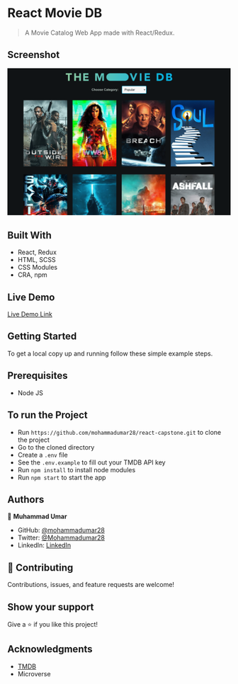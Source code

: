 # React Movie DB

> A Movie Catalog Web App made with React/Redux.

## Screenshot

![Screenshot](/public/screenshot.png)

## Built With

- React, Redux
- HTML, SCSS
- CSS Modules
- CRA, npm

## Live Demo

[Live Demo Link](https://react-capstone-movie.netlify.app/)

## Getting Started

To get a local copy up and running follow these simple example steps.

## Prerequisites

* Node JS

## To run the Project

* Run `https://github.com/mohammadumar28/react-capstone.git` to clone the project
* Go to the cloned directory
* Create a `.env` file
* See the `.env.example` to fill out your TMDB API key
* Run `npm install` to install node modules
* Run `npm start` to start the app

## Authors

👤 **Muhammad Umar**

- GitHub: [@mohammadumar28](https://github.com/mohammadumar28)
- Twitter: [@Mohammadumar28](https://twitter.com/Mohammadumar28)
- LinkedIn: [LinkedIn](https://www.linkedin.com/in/mdumar28/)

## 🤝 Contributing

Contributions, issues, and feature requests are welcome!

## Show your support

Give a ⭐️ if you like this project!

## Acknowledgments

- [TMDB](https://www.themoviedb.org/)
- Microverse
